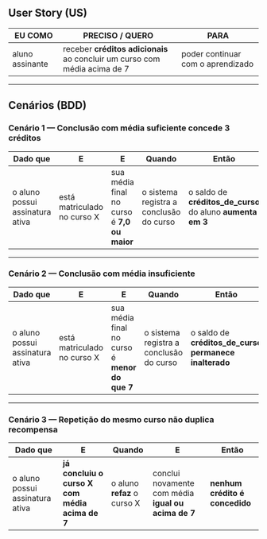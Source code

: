## User Story (US)

| EU COMO        | PRECISO / QUERO                                                           | PARA                              |
|----------------|---------------------------------------------------------------------------|-----------------------------------|
| aluno assinante | receber **créditos adicionais** ao concluir um curso com média acima de 7 | poder continuar com o aprendizado |

---

## Cenários (BDD)

### Cenário 1 — Conclusão com média suficiente concede 3 créditos

| Dado que                        | E                           | E                                          | Quando                                  | Então                                                        |
|---------------------------------|-----------------------------|--------------------------------------------|-----------------------------------------|--------------------------------------------------------------|
| o aluno possui assinatura ativa | está matriculado no curso X | sua média final no curso é **7,0 ou maior** | o sistema registra a conclusão do curso | o saldo de **créditos_de_curso** do aluno **aumenta em 3** |

---

### Cenário 2 — Conclusão com média insuficiente

| Dado que                        | E                           | E                                            | Quando                                  | Então                                                     |
|---------------------------------|-----------------------------|----------------------------------------------|-----------------------------------------|-----------------------------------------------------------|
| o aluno possui assinatura ativa | está matriculado no curso X | sua média final no curso é **menor do que 7** | o sistema registra a conclusão do curso | o saldo de **créditos_de_curso** **permanece inalterado** |

---

### Cenário 3 — Repetição do mesmo curso não duplica recompensa

| Dado que                        | E                                              | Quando                      | E                                                   | Então                          |
|---------------------------------|------------------------------------------------|-----------------------------|-----------------------------------------------------|---------------------------------|
| o aluno possui assinatura ativa | **já concluiu o curso X com média acima de 7** | o aluno **refaz** o curso X | conclui novamente com média **igual ou acima de 7** | **nenhum crédito é concedido** |
